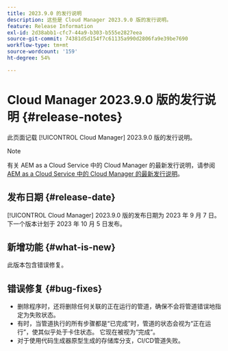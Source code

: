 ```yaml
---
title: 2023.9.0 的发行说明
description: 这些是 Cloud Manager 2023.9.0 版的发行说明。
feature: Release Information
exl-id: 2d38abb1-cfc7-44a9-b303-b555e2827eea
source-git-commit: 74381d5d154f7c61135a990d2806fa9e39be7690
workflow-type: tm+mt
source-wordcount: '159'
ht-degree: 54%

---
```



# Cloud Manager 2023.9.0 版的发行说明 {#release-notes}

此页面记载 [!UICONTROL Cloud Manager] 2023.9.0 版的发行说明。

>[!NOTE]
>
>有关 AEM as a Cloud Service 中的 Cloud Manager 的最新发行说明，请参阅 [AEM as a Cloud Service 中的 Cloud Manager 的最新发行说明](https://experienceleague.adobe.com/docs/experience-manager-cloud-service/content/implementing/using-cloud-manager/release-notes-cloud-manager/release-notes-cm-current.html)。

## 发布日期 {#release-date}

[!UICONTROL Cloud Manager] 2023.9.0 版的发布日期为 2023 年 9 月 7 日。下一个版本计划于 2023 年 10 月 5 日发布。

## 新增功能 {#what-is-new}

此版本包含错误修复。

## 错误修复 {#bug-fixes}

* 删除程序时，还将删除任何关联的正在运行的管道，确保不会将管道错误地指定为失败状态。
* 有时，当管道执行的所有步骤都是“已完成”时，管道的状态会视为“正在运行”，使其似乎处于卡住状态。 它现在被视为“完成”。
* 对于使用代码生成器原型生成的存储库分支，CI/CD管道失败。

